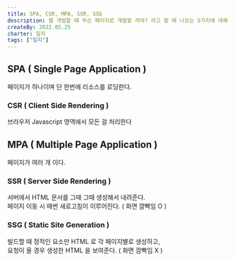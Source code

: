 ```yaml
---
title: SPA, CSR, MPA, SSR, SSG
description: 웹 개발할 때 무슨 페이지로 개발할 꺼야? 라고 할 때 나오는 5가지에 대해 공부했다.
createBy: 2022.05.25
charter: 일지
tags: ["일지"]
---
```


## SPA ( Single Page Application )

페이지가 하나이며 단 한번에 리소스를 로딩한다.

### CSR ( Client Side Rendering )

브라우저 Javascript 영역에서 모든 걸 처리한다

## MPA ( Multiple Page Application )

페이지가 여러 개 이다.

### SSR ( Server Side Rendering )

서버에서 HTML 문서를 그때 그때 생성해서 내려준다.  
페이지 이동 시 매번 새로고침이 이루어진다. ( 화면 깜빡임 O )

### SSG ( Static Site Generation )

빌드할 때 정적인 요소만 HTML 로 각 페이지별로 생성하고,  
요청이 올 경우 생성한 HTML 을 보여준다. ( 화면 깜빡임 X )
